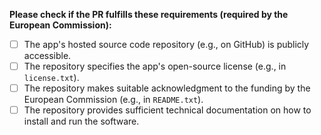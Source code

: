 **Please check if the PR fulfills these requirements (required by the European Commission):**
- [ ] The app's hosted source code repository (e.g., on GitHub) is publicly accessible.
- [ ] The repository specifies the app's open-source license (e.g., in `license.txt`).
- [ ] The repository makes suitable acknowledgment to the funding by the European Commission (e.g., in `README.txt`).
- [ ] The repository provides sufficient technical documentation on how to install and run the software.